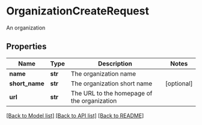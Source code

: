 # OrganizationCreateRequest

An organization
## Properties
Name | Type | Description | Notes
------------ | ------------- | ------------- | -------------
**name** | **str** | The organization name | 
**short_name** | **str** | The organization short name | [optional] 
**url** | **str** | The URL to the homepage of the organization | 

[[Back to Model list]](../README.md#documentation-for-models) [[Back to API list]](../README.md#documentation-for-api-endpoints) [[Back to README]](../README.md)


